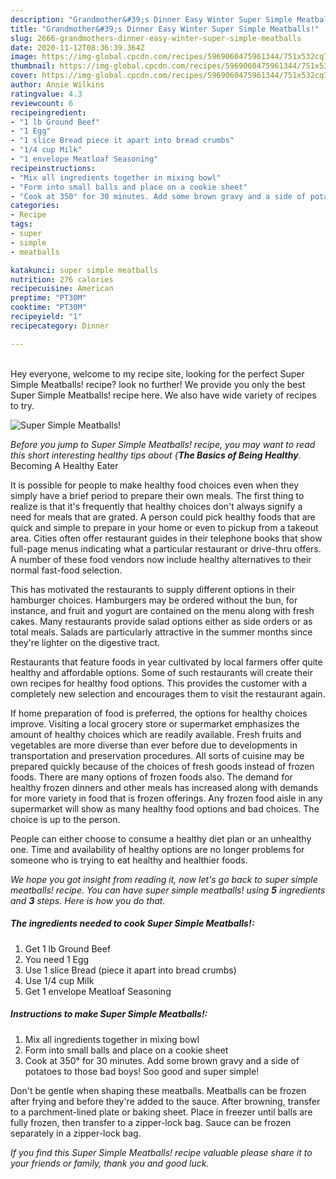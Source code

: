 ```yaml
---
description: "Grandmother&#39;s Dinner Easy Winter Super Simple Meatballs!"
title: "Grandmother&#39;s Dinner Easy Winter Super Simple Meatballs!"
slug: 2666-grandmothers-dinner-easy-winter-super-simple-meatballs
date: 2020-11-12T08:36:39.364Z
image: https://img-global.cpcdn.com/recipes/5969060475961344/751x532cq70/super-simple-meatballs-recipe-main-photo.jpg
thumbnail: https://img-global.cpcdn.com/recipes/5969060475961344/751x532cq70/super-simple-meatballs-recipe-main-photo.jpg
cover: https://img-global.cpcdn.com/recipes/5969060475961344/751x532cq70/super-simple-meatballs-recipe-main-photo.jpg
author: Annie Wilkins
ratingvalue: 4.3
reviewcount: 6
recipeingredient:
- "1 lb Ground Beef"
- "1 Egg"
- "1 slice Bread piece it apart into bread crumbs"
- "1/4 cup Milk"
- "1 envelope Meatloaf Seasoning"
recipeinstructions:
- "Mix all ingredients together in mixing bowl"
- "Form into small balls and place on a cookie sheet"
- "Cook at 350° for 30 minutes. Add some brown gravy and a side of potatoes to those bad boys! Soo good and super simple!"
categories:
- Recipe
tags:
- super
- simple
- meatballs

katakunci: super simple meatballs 
nutrition: 276 calories
recipecuisine: American
preptime: "PT30M"
cooktime: "PT30M"
recipeyield: "1"
recipecategory: Dinner

---
```

<br>
Hey everyone, welcome to my recipe site, looking for the perfect Super Simple Meatballs! recipe? look no further! We provide you only the best Super Simple Meatballs! recipe here. We also have wide variety of recipes to try.
<br>


![Super Simple Meatballs!](https://img-global.cpcdn.com/recipes/5969060475961344/751x532cq70/super-simple-meatballs-recipe-main-photo.jpg)

<i>Before you jump to Super Simple Meatballs! recipe, you may want to read this short interesting healthy tips about {<strong>The Basics of Being Healthy</strong>.</i>
Becoming A Healthy Eater

It is possible for people to make healthy food choices even when they simply have a brief period to prepare their own meals. The first thing to realize is that it's frequently that healthy choices don't always signify a need for meals that are grated. A person could pick healthy foods that are quick and simple to prepare in your home or even to pickup from a takeout area. Cities often offer restaurant guides in their telephone books that show full-page menus indicating what a particular restaurant or drive-thru offers. A number of these food vendors now include healthy alternatives to their normal fast-food selection.

 This has motivated the restaurants to supply different options in their hamburger choices. Hamburgers may be ordered without the bun, for instance, and fruit and yogurt are contained on the menu along with fresh cakes. Many restaurants provide salad options either as side orders or as total meals.  Salads are particularly attractive in the summer months since they're lighter on the digestive tract.

Restaurants that feature foods in year cultivated by local farmers offer quite healthy and affordable options. Some of such restaurants will create their own recipes for healthy food options.  This provides the customer with a completely new selection and encourages them to visit the restaurant again.

If home preparation of food is preferred, the options for healthy choices improve. Visiting a local grocery store or supermarket emphasizes the amount of healthy choices which are readily available. Fresh fruits and vegetables are more diverse than ever before due to developments in transportation and preservation procedures.  All sorts of cuisine may be prepared quickly because of the choices of fresh goods instead of frozen foods. There are many options of frozen foods also. The demand for healthy frozen dinners and other meals has increased along with demands for more variety in food that is frozen offerings. Any frozen food aisle in any supermarket will show as many healthy food options and bad choices. The choice is up to the person.

People can either choose to consume a healthy diet plan or an unhealthy one. Time and availability of healthy options are no longer problems for someone who is trying to eat healthy and healthier foods.


<i>We hope you got insight from reading it, now let's go back to super simple meatballs! recipe. You can have super simple meatballs! using <strong>5</strong> ingredients and <strong>3</strong> steps. Here is how you do that.
</i>

##### The ingredients needed to cook Super Simple Meatballs!:

1. Get 1 lb Ground Beef
1. You need 1 Egg
1. Use 1 slice Bread (piece it apart into bread crumbs)
1. Use 1/4 cup Milk
1. Get 1 envelope Meatloaf Seasoning


##### Instructions to make Super Simple Meatballs!:

1. Mix all ingredients together in mixing bowl
1. Form into small balls and place on a cookie sheet
1. Cook at 350° for 30 minutes. Add some brown gravy and a side of potatoes to those bad boys! Soo good and super simple!


Don&#39;t be gentle when shaping these meatballs. Meatballs can be frozen after frying and before they&#39;re added to the sauce. After browning, transfer to a parchment-lined plate or baking sheet. Place in freezer until balls are fully frozen, then transfer to a zipper-lock bag. Sauce can be frozen separately in a zipper-lock bag. 

<i>If you find this Super Simple Meatballs! recipe valuable please share it to your friends or family, thank you and good luck.</i>
